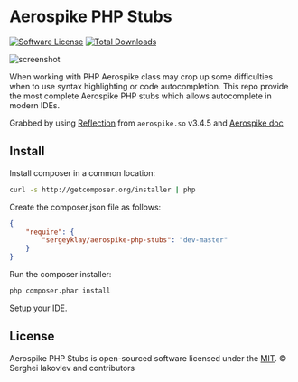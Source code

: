 # Aerospike PHP Stubs

[![Software License](https://img.shields.io/packagist/l/sergeyklay/aerospike-php-stubs.svg?style=flat-square)](LICENSE)
[![Total Downloads](https://img.shields.io/packagist/dt/sergeyklay/aerospike-php-stubs.svg?style=flat-square)](https://packagist.org/packages/sergeyklay/aerospike-php-stubs)

![screenshot](http://i.imgur.com/55EKJIU.png "Screenshot")

When working with PHP Aerospike class may crop up some difficulties when to use syntax highlighting or code autocompletion.
This repo provide the most complete Aerospike PHP stubs which allows autocomplete in modern IDEs.

Grabbed by using [Reflection](http://php.net/manual/en/book.reflection.php) from `aerospike.so` v3.4.5
and [Aerospike doc](https://github.com/aerospike/aerospike-client-php/blob/master/doc/aerospike.md)

## Install

Install composer in a common location:

```bash
curl -s http://getcomposer.org/installer | php
``` 

Create the composer.json file as follows:

```json
{
    "require": {
        "sergeyklay/aerospike-php-stubs": "dev-master"
    }
}
```

Run the composer installer:

```bash
php composer.phar install
```

Setup your IDE.

## License

Aerospike PHP Stubs is open-sourced software licensed under the [MIT](LICENSE).
© Serghei Iakovlev and contributors
